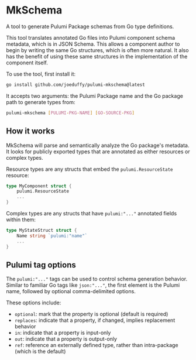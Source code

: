 # MkSchema

A tool to generate Pulumi Package schemas from Go type definitions.

This tool translates annotated Go files into Pulumi component schema metadata, which is in JSON Schema. This
allows a component author to begin by writing the same Go structures, which is often more natural. It also has
the benefit of using these same structures in the implementation of the component itself.

To use the tool, first install it:

```bash
go install github.com/joeduffy/pulumi-mkschema@latest
```

It accepts two arguments: the Pulumi Package name and the Go package path to generate types from:

```bash
pulumi-mkschema [PULUMI-PKG-NAME] [GO-SOURCE-PKG]
```

## How it works

MkSchema will parse and semantically analyze the Go package's metadata. It looks for publicly exported
types that are annotated as either resources or complex types.

Resource types are any structs that embed the `pulumi.ResourceState` resource:

```go
type MyComponent struct {
    pulumi.ResourceState
    ...
}
```

Complex types are any structs that have ``pulumi:"..."`` annotated fields within them:

```go
type MyStateStruct struct {
    Name string `pulumi:"name"`
    ...
}
```

## Pulumi tag options

The ``pulumi:"..."`` tags can be used to control schema generation behavior. Similar to familiar Go
tags like ``json:"..."``, the first element is the Pulumi name, followed by optional comma-delimited options.

These options include:

* `optional`: mark that the property is optional (default is required)
* `replaces`: indicate that a property, if changed, implies replacement behavior
* `in`: indicate that a property is input-only
* `out`: indicate that a property is output-only
* `ref`: reference an externally defined type, rather than intra-package (which is the default)
